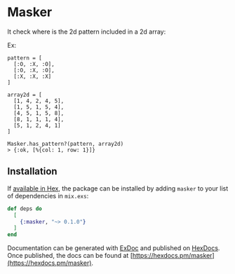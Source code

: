 # Masker

It check where is the 2d pattern included in a 2d array:

Ex:

```
pattern = [
  [:O, :X, :O],
  [:O, :X, :O],
  [:X, :X, :X]
]

array2d = [
  [1, 4, 2, 4, 5],
  [1, 5, 1, 5, 4],
  [4, 5, 1, 5, 8],
  [8, 1, 1, 1, 4],
  [5, 1, 2, 4, 1]
]

Masker.has_pattern?(pattern, array2d)
> {:ok, [%{col: 1, row: 1}]}
```

## Installation

If [available in Hex](https://hex.pm/docs/publish), the package can be installed
by adding `masker` to your list of dependencies in `mix.exs`:

```elixir
def deps do
  [
    {:masker, "~> 0.1.0"}
  ]
end
```

Documentation can be generated with [ExDoc](https://github.com/elixir-lang/ex_doc)
and published on [HexDocs](https://hexdocs.pm). Once published, the docs can
be found at [https://hexdocs.pm/masker](https://hexdocs.pm/masker).

